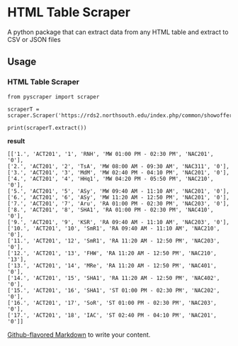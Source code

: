 # HTML Table Scraper

A python package that can extract data from any HTML table and extract to CSV or JSON files


## Usage

### HTML Table Scraper


```
from pyscraper import scraper

scraperT = scraper.Scraper('https://rds2.northsouth.edu/index.php/common/showofferedcourses')

print(scraperT.extract())

```
**result**

```
[['1.', 'ACT201', '1', 'RNH', 'MW 01:00 PM - 02:30 PM', 'NAC201', '0'],
['2.', 'ACT201', '2', 'TsA', 'MW 08:00 AM - 09:30 AM', 'NAC311', '0'],
['3.', 'ACT201', '3', 'MdM', 'MW 02:40 PM - 04:10 PM', 'NAC201', '0'], 
['4.', 'ACT201', '4', 'HHq1', 'MW 04:20 PM - 05:50 PM', 'NAC210', '0'],
['5.', 'ACT201', '5', 'ASy', 'MW 09:40 AM - 11:10 AM', 'NAC201', '0'],
['6.', 'ACT201', '6', 'ASy', 'MW 11:20 AM - 12:50 PM', 'NAC201', '0'],
['7.', 'ACT201', '7', 'Aru', 'RA 01:00 PM - 02:30 PM', 'NAC203', '0'],
['8.', 'ACT201', '8', 'SHA1', 'RA 01:00 PM - 02:30 PM', 'NAC410', '0'],
['9.', 'ACT201', '9', 'KSR', 'RA 09:40 AM - 11:10 AM', 'NAC203', '0'],
['10.', 'ACT201', '10', 'SmR1', 'RA 09:40 AM - 11:10 AM', 'NAC210', '0'],
['11.', 'ACT201', '12', 'SmR1', 'RA 11:20 AM - 12:50 PM', 'NAC203', '0'],
['12.', 'ACT201', '13', 'FHW', 'RA 11:20 AM - 12:50 PM', 'NAC210', '13'],
['13.', 'ACT201', '14', 'MRe', 'RA 11:20 AM - 12:50 PM', 'NAC401', '0'],
['14.', 'ACT201', '15', 'SHA1', 'RA 11:20 AM - 12:50 PM', 'NAC402', '0'],
['15.', 'ACT201', '16', 'SHA1', 'ST 01:00 PM - 02:30 PM', 'NAC202', '0'],
['16.', 'ACT201', '17', 'SoR', 'ST 01:00 PM - 02:30 PM', 'NAC203', '0'],
['17.', 'ACT201', '18', 'IAC', 'ST 02:40 PM - 04:10 PM', 'NAC201', '0']]

```



[Github-flavored Markdown](https://guides.github.com/features/mastering-markdown/)
to write your content.
